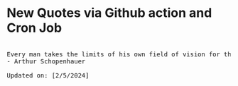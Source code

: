 # New Quotes via Github action and Cron Job

<pre>
<!-- #quote -->
Every man takes the limits of his own field of vision for the limits of the world.
- Arthur Schopenhauer

Updated on: [2/5/2024]
<!-- #quoteEnd -->
</pre>
